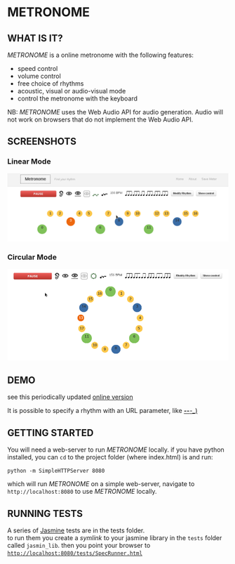 # METRONOME

## WHAT IS IT?

_METRONOME_ is a online metronome with the following features:  

  - speed control
  - volume control
  - free choice of rhythms
  - acoustic, visual or audio-visual mode
  - control the metronome with the keyboard

NB: _METRONOME_ uses the Web Audio API for audio generation. Audio will not work on browsers that do not implement the Web Audio API.

## SCREENSHOTS

### Linear Mode

![linear mode](http://github.com/kr1/metronome/raw/master/pics/2013-04-24_screenshot_metronome_linear.png "screenshot linear mode")

### Circular Mode

![circular mode](http://github.com/kr1/metronome/raw/master/pics/2013-04-24_screenshot_metronome_circle.png "screenshot circular mode")

## DEMO

see this periodically updated [online version](http://metronome.zanstaen.org)

It is possible to specify a rhythm with an URL parameter, like [_**-**_**-**-_)](http://metronome.zanstaen.org/#speed=132/meter=_**-**_**-**-_)

## GETTING STARTED

You will need a web-server to run _METRONOME_ locally. if you have python installed, you can `cd` to the project folder (where index.html) is and run:  

    python -m SimpleHTTPServer 8080

which will run _METRONOME_ on a simple web-server, navigate to `http://localhost:8080` to use _METRONOME_ locally.

## RUNNING TESTS

A series of [Jasmine](https://github.com/pivotal/jasmine/) tests are in the tests folder.  
to run them you create a _symlink_ to your jasmine library in the `tests` folder called `jasmin_lib`. then you point your browser to [`http://localhost:8080/tests/SpecRunner.html`](http://localhost:8080/tests/SpecRunner.html)
